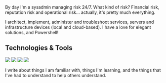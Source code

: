 
By day I'm a sysadmin managing risk 24/7. What kind of risk? Financial risk, reputation risk and operational risk... actually, it's pretty much everything.

I architect, implement, administer and troubleshoot services, servers and infrastructure devices (local and cloud-based). I have a love for elegant solutions, and Powershell!

## Technologies & Tools ##  
![](https://img.shields.io/static/v1?color=steelblue&style=flat&logo=windows&label=OS&message=Windows%20Server) ![](https://img.shields.io/static/v1?color=steelblue&style=flat&logo=powershell&label=Script&message=Powershell&logocolor=white) ![](https://img.shields.io/static/v1?color=steelblue&style=flat&logo=windowsterminal&label=Terminal&message=Windows%20Terminal) ![](https://img.shields.io/static/v1?color=steelblue&style=flat&logo=visual%20studio%20code&label=Code&message=VS%20Code)

I write about things I am familiar with, things I'm learning, and the things that I've had to understand to help others understand.
